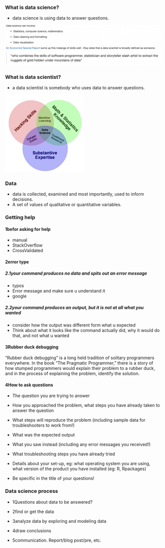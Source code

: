 ### What is data science?

- data science is using data to answer questions.

![](./imgs/Fig1_datascience.png)

### What is data scientist?

- a data scientist is somebody who uses data to answer questions.

<img src="./imgs/Fig2_datascientist.png" style="zoom:25%;" />

### Data

- data is collected, examined and most importantly, used to inform decisions.
- A set of values of qualitative or quantitative variables.

### Getting help

#### 1befor asking for help

- manual
- StackOverflow
- CrossValidated

#### 2error type

##### 2.1your command produces no data and spits out an error message

- typos
- Error message and make sure u understand it
- google

##### 2.2your command produces an output, but it is not at all what you wanted

- consider how the output was different form what u expected
- Think about what it looks like the command actually did, why it would do that, and not what u wanted

#### 3Rubber duck debugging

“Rubber duck debugging” is a long held tradition of solitary programmers everywhere. In the book “The Pragmatic Programmer,” there is a story of how stumped programmers would explain their problem to a rubber duck, and in the process of explaining the problem, identify the solution.

#### 4How to ask questions

- The question you are trying to answer

- How you approached the problem, what steps you have already taken to answer the question

- What steps will reproduce the problem (including sample data for troubleshooters to work from!)
-  What was the expected output
-  What you saw instead (including any error messages you received!)
- What troubleshooting steps you have already tried
- Details about your set-up, eg: what operating system you are using, what version of the product you have installed (eg: R, Rpackages)
- Be specific in the title of your questions!

### Data science process

- 1Questions about data to be answered?

- 2find or get the data

- 3analyze data by exploring and modeling data

- 4draw conclusions

- 5communication. Report/blog post/pre, etc.

